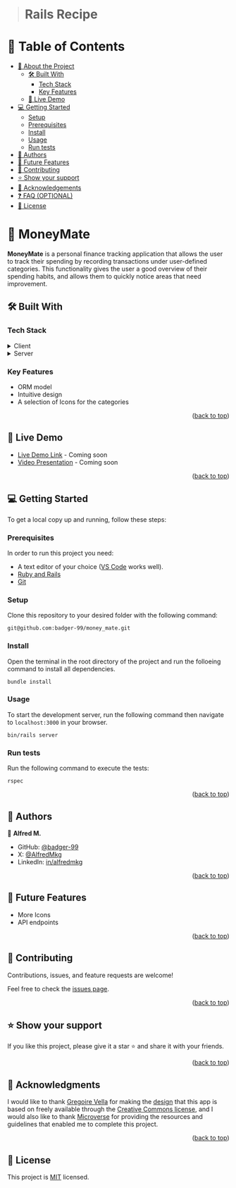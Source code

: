 <a name="readme-top"></a>

<div align="center">

</div>


> # Rails Recipe

# 📗 Table of Contents

- [📖 About the Project](#about-project)
  - [🛠 Built With](#built-with)
    - [Tech Stack](#tech-stack)
    - [Key Features](#key-features)
  - [🚀 Live Demo](#live-demo)
- [💻 Getting Started](#getting-started)
  - [Setup](#setup)
  - [Prerequisites](#prerequisites)
  - [Install](#install)
  - [Usage](#usage)
  - [Run tests](#run-tests)
- [👥 Authors](#authors)
- [🔭 Future Features](#future-features)
- [🤝 Contributing](#contributing)
- [⭐️ Show your support](#support)
- [🙏 Acknowledgements](#acknowledgements)
- [❓ FAQ (OPTIONAL)](#faq)
- [📝 License](#license)

# 📖 MoneyMate <a name="about-project"></a>

**MoneyMate** is a personal finance tracking application that allows the user to track their spending by recording transactions under user-defined categories. This functionality gives the user a good overview of their spending habits, and allows them to quickly notice areas that need improvement.

## 🛠 Built With <a name="built-with"></a>

### Tech Stack <a name="tech-stack"></a>
  <details>
  <summary>Client</summary>
      <ul>
        <li><a href="https://developer.mozilla.org/en-US/docs/Web/HTML">HTML</a></li>
        <li><a href="https://github.com/ruby/erb">ERB</a></li>
        <li><a href="https://developer.mozilla.org/en-US/docs/Web/CSS">CSS</a></li>
      </ul>
  </details>

  <details>
  - <summary>Server</summary>
      <ul>
        <li><a href="https://guides.rubyonrails.org/">Ruby on Rails</a></li>
        <li><a href="https://www.postgresql.org/docs/">PostgreSQL</a></li>
      </ul>
  </details>

### Key Features <a name="key-features"></a>

- ORM model
- Intuitive design
- A selection of Icons for the categories

<p align="right">(<a href="#readme-top">back to top</a>)</p>

## 🚀 Live Demo <a name="live-demo"></a>

- [Live Demo Link]() - Coming soon
- [Video Presentation](https://youtu.be/PUSXnR9rJ5A) - Coming soon

<p align="right">(<a href="#readme-top">back to top</a>)</p>


## 💻 Getting Started <a name="getting-started"></a>

To get a local copy up and running, follow these steps:

### Prerequisites

In order to run this project you need:
  - A text editor of your choice ([VS Code](https://code.visualstudio.com/download) works well).
  - [Ruby and Rails](https://gorails.com/setup/windows/10)
  - [Git](https://git-scm.com/book/en/v2/Getting-Started-Installing-Git)

### Setup

Clone this repository to your desired folder with the following command:

    git@github.com:badger-99/money_mate.git


### Install
Open the terminal in the root directory of the project and run the folloeing command to install all dependencies.

    bundle install


### Usage
To start the development server, run the following command then navigate to `localhost:3000` in your browser.

    bin/rails server


### Run tests
Run the following command to execute the tests:

    rspec 

<p align="right">(<a href="#readme-top">back to top</a>)</p>


## 👥 Authors <a name="authors"></a>

👤 **Alfred M.**

- GitHub: [@badger-99](https://github.com/badger-99)
- X: [@AlfredMkg](https://twitter.com/AlfredMkg)
- LinkedIn: [in/alfredmkg](https://www.linkedin.com/in/alfredmkg)


<p align="right">(<a href="#readme-top">back to top</a>)</p>


## 🔭 Future Features <a name="future-features"></a>

- More Icons
- API endpoints


<p align="right">(<a href="#readme-top">back to top</a>)</p>

## 🤝 Contributing <a name="contributing"></a>

Contributions, issues, and feature requests are welcome!

Feel free to check the [issues page](https://github.com/badger-99/money_mate/issues).

<p align="right">(<a href="#readme-top">back to top</a>)</p>

## ⭐️ Show your support <a name="support"></a>

 
  If you like this project, please give it a star ⭐️ and share it with your friends.

<p align="right">(<a href="#readme-top">back to top</a>)</p>


## 🙏 Acknowledgments <a name="acknowledgements"></a>

  I would like to thank <a href="https://www.behance.net/gregoirevella">Gregoire Vella</a> for making the <a href="https://www.behance.net/gallery/19759151/Snapscan-iOs-design-and-branding?tracking_source=&">design</a> that this app is based on freely available through the <a href="https://creativecommons.org/licenses/by-nc/4.0/">Creative Commons license</a>, and I would also like to thank  <a href="https://www.microverse.org/">Microverse</a> for providing the resources and guidelines that enabled me to complete this project.

<p align="right">(<a href="#readme-top">back to top</a>)</p>



## 📝 License <a name="license"></a>

This project is [MIT](./LICENSE) licensed.